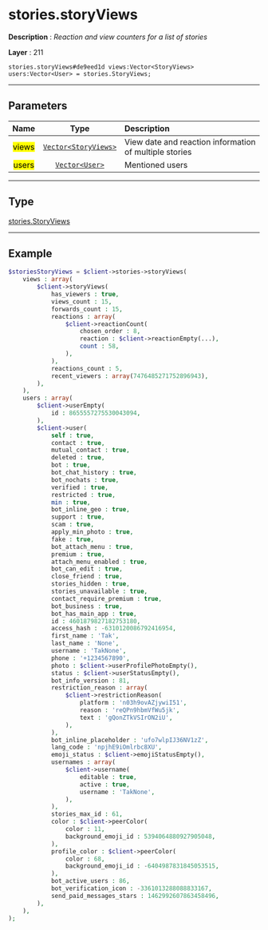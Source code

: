 # stories.storyViews

**Description** : *Reaction and view counters for a list of stories*

**Layer** : 211

```tl
stories.storyViews#de9eed1d views:Vector<StoryViews> users:Vector<User> = stories.StoryViews;
```

---

## Parameters

| Name | Type | Description |
| :---: | :---: | :--- |
| <mark>views</mark> | [`Vector<StoryViews>`](type/StoryViews) | View date and reaction information of multiple stories |
| <mark>users</mark> | [`Vector<User>`](type/User) | Mentioned users |

---

## Type

[stories.StoryViews](type/stories.StoryViews)

---

## Example

```php
$storiesStoryViews = $client->stories->storyViews(
	views : array(
		$client->storyViews(
			has_viewers : true,
			views_count : 15,
			forwards_count : 15,
			reactions : array(
				$client->reactionCount(
					chosen_order : 8,
					reaction : $client->reactionEmpty(...),
					count : 58,
				),
			),
			reactions_count : 5,
			recent_viewers : array(7476485271752896943),
		),
	),
	users : array(
		$client->userEmpty(
			id : 8655557275530043094,
		),
		$client->user(
			self : true,
			contact : true,
			mutual_contact : true,
			deleted : true,
			bot : true,
			bot_chat_history : true,
			bot_nochats : true,
			verified : true,
			restricted : true,
			min : true,
			bot_inline_geo : true,
			support : true,
			scam : true,
			apply_min_photo : true,
			fake : true,
			bot_attach_menu : true,
			premium : true,
			attach_menu_enabled : true,
			bot_can_edit : true,
			close_friend : true,
			stories_hidden : true,
			stories_unavailable : true,
			contact_require_premium : true,
			bot_business : true,
			bot_has_main_app : true,
			id : 4601879827182753180,
			access_hash : -6310120086792416954,
			first_name : 'Tak',
			last_name : 'None',
			username : 'TakNone',
			phone : '+1234567890',
			photo : $client->userProfilePhotoEmpty(),
			status : $client->userStatusEmpty(),
			bot_info_version : 81,
			restriction_reason : array(
				$client->restrictionReason(
					platform : 'n03h9ovAZjywiI51',
					reason : 'reQPn9hbmVfWu5jk',
					text : 'gQonZTkVSIrON2iU',
				),
			),
			bot_inline_placeholder : 'ufo7wlpIJ36NV1zZ',
			lang_code : 'npjhE9iOmlrbc8XU',
			emoji_status : $client->emojiStatusEmpty(),
			usernames : array(
				$client->username(
					editable : true,
					active : true,
					username : 'TakNone',
				),
			),
			stories_max_id : 61,
			color : $client->peerColor(
				color : 11,
				background_emoji_id : 5394064880927905048,
			),
			profile_color : $client->peerColor(
				color : 68,
				background_emoji_id : -6404987831845053515,
			),
			bot_active_users : 86,
			bot_verification_icon : -3361013288088833167,
			send_paid_messages_stars : 1462992607863458496,
		),
	),
);
```